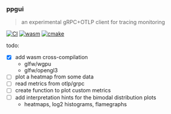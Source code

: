 ### ppgui
>  an experimental gRPC+OTLP client for tracing monitoring

[![CI](https://github.com/deomorxsy/ppgui/actions/workflows/ci.yaml/badge.svg)](https://github.com/deomorxsy/cppgui/actions/workflows/ci.yaml)
[![wasm](https://github.com/deomorxsy/ppgui/actions/workflows/wasm.yaml/badge.svg)](https://github.com/deomorxsy/ppgui/actions/workflows/wasm.yaml)
[![cmake](https://github.com/deomorxsy/ppgui/actions/workflows/cmake.yaml/badge.svg)](https://github.com/deomorxsy/ppgui/actions/workflows/cmake.yaml)

todo:

- [x] add wasm cross-compilation
    - glfw/wgpu
    - glfw/opengl3
- [ ] plot a heatmap from some data
- [ ] read metrics from otlp/grpc
- [ ] create function to plot custom metrics
- [ ] add interpretation hints for the bimodal distribution plots
    - heatmaps, log2 histograms, flamegraphs
